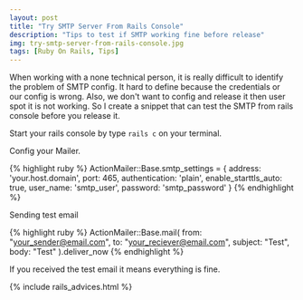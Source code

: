```yaml
---
layout: post
title: "Try SMTP Server From Rails Console"
description: "Tips to test if SMTP working fine before release"
img: try-smtp-server-from-rails-console.jpg
tags: [Ruby On Rails, Tips]
---
```


When working with a none technical person, it is really difficult to identify the problem of SMTP config. It hard to define because the credentials or our config is wrong. Also, we don't want to config and release it then user spot it is not working. So I create a snippet that can test the SMTP from rails console before you release it.

<!-- ad -->

Start your rails console by type ```rails c``` on your terminal.

Config your Mailer.

{% highlight ruby %}
ActionMailer::Base.smtp_settings = {
  address: 'your.host.domain',
  port: 465,
  authentication: 'plain',
  enable_starttls_auto: true,
  user_name: 'smtp_user',
  password: 'smtp_password'
}
{% endhighlight %}


Sending test email

{% highlight ruby %}
ActionMailer::Base.mail(
  from: "your_sender@email.com",
  to: "your_reciever@email.com",
  subject: "Test",
  body: "Test"
).deliver_now
{% endhighlight %}

If you received the test email it means everything is fine.


{% include rails_advices.html %}

